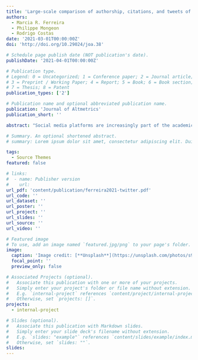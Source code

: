 ```yaml
---
title: 'Large-scale comparison of authorship, citations, and tweets of Web of Science authors'
authors:
  - Marcia R. Ferreira
  - Philippe Mongeon
  - Rodrigo Costas
date: '2021-03-01T00:00:00Z'
doi: 'http://doi.org/10.29024/joa.38'

# Schedule page publish date (NOT publication's date).
publishDate: '2021-04-01T00:00:00Z'

# Publication type.
# Legend: 0 = Uncategorized; 1 = Conference paper; 2 = Journal article;
# 3 = Preprint / Working Paper; 4 = Report; 5 = Book; 6 = Book section;
# 7 = Thesis; 8 = Patent
publication_types: ['2']

# Publication name and optional abbreviated publication name.
publication: 'Journal of Altmetrics'
publication_short: ''

abstract: "Social media platforms are increasingly part of the academic workflow. However, there is a lack of research that examines these activities, particularly at the author level. This paper explores the activity of researchers in the Twittersphere by analyzing a large database of Web of Science authors systematically identified on Twitter using data from Altmetric.com. Using this information, this paper explores and compares patterns of tweeted and self-tweeted publications with other academic activities, such as citations, self-citations, and authorship at the author level. This paper also compares the thematic orientation among these different activities by analyzing the similarity of the research topics of the publications tweeted, cited, and authored. The results show that the productivity and impact of researchers, as defined by conventional bibliometric indicators, are not correlated to their popularity on the Twitter platform and that scholars generally tend to tweet about topics closely related to the publications they author and cite. These findings suggest that social media metrics capture a broader aspect of the academic workflow that is most likely related to science communication, dissemination, and engagement with wider audiences and that differs from conventional forms of impact as captured by citations. Areas for further exploration are also proposed."

# Summary. An optional shortened abstract.
# summary: Lorem ipsum dolor sit amet, consectetur adipiscing elit. Duis posuere tellus ac convallis placerat. Proin tincidunt magna sed ex sollicitudin condimentum.

tags:
  - Source Themes
featured: false

# links:
#  - name: Publisher version
#    url: 
url_pdf: 'content/publication/ferreira2021-twitter.pdf'
url_code: ''
url_dataset: ''
url_poster: ''
url_project: ''
url_slides: ''
url_source: ''
url_video: ''

# Featured image
# To use, add an image named `featured.jpg/png` to your page's folder.
image:
  caption: 'Image credit: [**Unsplash**](https://unsplash.com/photos/s9CC2SKySJM)'
  focal_point: ''
  preview_only: false

# Associated Projects (optional).
#   Associate this publication with one or more of your projects.
#   Simply enter your project's folder or file name without extension.
#   E.g. `internal-project` references `content/project/internal-project/index.md`.
#   Otherwise, set `projects: []`.
projects:
  - internal-project

# Slides (optional).
#   Associate this publication with Markdown slides.
#   Simply enter your slide deck's filename without extension.
#   E.g. `slides: "example"` references `content/slides/example/index.md`.
#   Otherwise, set `slides: ""`.
slides:
---
```

